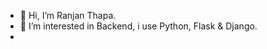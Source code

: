 - 👋 Hi, I’m Ranjan Thapa.
- 👀 I’m interested in Backend, i use Python, Flask & Django.
- 
<!---
sntiago1011/sntiago1011 is a ✨ special ✨ repository because its `README.md` (this file) appears on your GitHub profile.
You can click the Preview link to take a look at your changes.
--->
